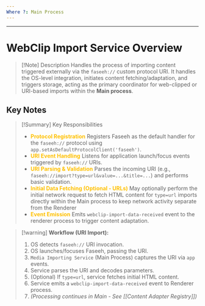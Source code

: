 ```yaml
---
Where ?: Main Process
---
```

---
# WebClip Import Service Overview

> [!Note] Description
> Handles the process of importing content triggered externally via the `faseeh://` custom protocol URI. It handles the OS-level integration, initiates content fetching/adaptation, and triggers storage, acting as the primary coordinator for web-clipped or URI-based imports within the **Main process**.
## Key Notes

> [!Summary] Key Responsibilities 
> - <span style="font-weight:bold; color:rgb(255, 192, 0)">Protocol Registration</span> 
>   Registers Faseeh as the default handler for the `faseeh://` protocol using `app.setAsDefaultProtocolClient('faseeh')`.
> - <span style="font-weight:bold; color:rgb(255, 192, 0)">URI Event Handling</span>
>   Listens for application launch/focus events triggered by `faseeh://` URIs.
> - <span style="font-weight:bold; color:rgb(255, 192, 0)">URI Parsing & Validation</span>
>   Parses the incoming URI (e.g., `faseeh://import?type=url&value=...&title=...`) and performs basic validation.
> - <span style="font-weight:bold; color:rgb(255, 192, 0)">Initial Data Fetching (Optional - URLs)</span>
>   May optionally perform the initial network request to fetch HTML content for `type=url` imports directly within the Main process to keep network activity separate from the Renderer
> - <span style="font-weight:bold; color:rgb(255, 192, 0)">Event Emission</span>
>   Emits `webclip-import-data-received` event to the renderer process to trigger content adaptation.

> [!warning] **Workflow (URI Import):**
> 1.  OS detects `faseeh://` URI invocation.
> 2.  OS launches/focuses Faseeh, passing the URI.
> 3.  `Media Importing Service` (Main Process) captures the URI via `app` events.
> 4.  Service parses the URI and decodes parameters.
> 5.  (Optional) If `type=url`, service fetches initial HTML content.
> 6.  Service emits a `webclip-import-data-received` event to Renderer process.
> 7. *(Processing continues in Main - See [[Content Adapter Registry]])*